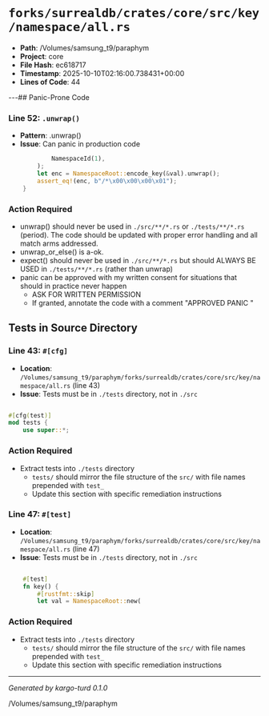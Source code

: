 # `forks/surrealdb/crates/core/src/key/namespace/all.rs`

- **Path**: /Volumes/samsung_t9/paraphym
- **Project**: core
- **File Hash**: ec618717  
- **Timestamp**: 2025-10-10T02:16:00.738431+00:00  
- **Lines of Code**: 44

---## Panic-Prone Code


### Line 52: `.unwrap()`

- **Pattern**: .unwrap()
- **Issue**: Can panic in production code

```rust
			NamespaceId(1),
		);
		let enc = NamespaceRoot::encode_key(&val).unwrap();
		assert_eq!(enc, b"/*\x00\x00\x00\x01");
	}
```

### Action Required

- unwrap() should never be used in `./src/**/*.rs` or `./tests/**/*.rs` (period). The code should be updated with proper error handling and all match arms addressed.
- unwrap_or_else() is a-ok. 
- expect() should never be used in `./src/**/*.rs` but should ALWAYS BE USED in `./tests/**/*.rs` (rather than unwrap)
- panic can be approved with my written consent for situations that should in practice never happen  
  - ASK FOR WRITTEN PERMISSION
  - If granted, annotate the code with a comment "APPROVED PANIC "

## Tests in Source Directory


### Line 43: `#[cfg]`

- **Location**: `/Volumes/samsung_t9/paraphym/forks/surrealdb/crates/core/src/key/namespace/all.rs` (line 43)
- **Issue**: Tests must be in `./tests` directory, not in `./src`

```rust

#[cfg(test)]
mod tests {
	use super::*;

```

### Action Required

- Extract tests into `./tests` directory
  - `tests/` should mirror the file structure of the `src/` with file names prepended with `test_`
  - Update this section with specific remediation instructions
  


### Line 47: `#[test]`

- **Location**: `/Volumes/samsung_t9/paraphym/forks/surrealdb/crates/core/src/key/namespace/all.rs` (line 47)
- **Issue**: Tests must be in `./tests` directory, not in `./src`

```rust

	#[test]
	fn key() {
		#[rustfmt::skip]
		let val = NamespaceRoot::new(
```

### Action Required

- Extract tests into `./tests` directory
  - `tests/` should mirror the file structure of the `src/` with file names prepended with `test_`
  - Update this section with specific remediation instructions
  

---

*Generated by kargo-turd 0.1.0*

/Volumes/samsung_t9/paraphym